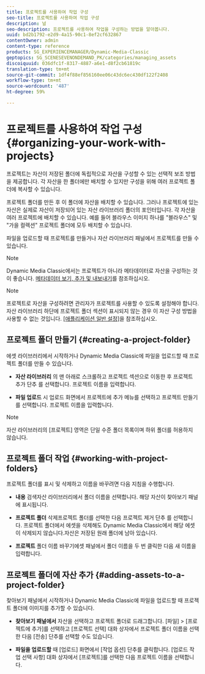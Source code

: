 ```yaml
---
title: 프로젝트를 사용하여 작업 구성
seo-title: 프로젝트를 사용하여 작업 구성
description: 널
seo-description: 프로젝트를 사용하여 작업을 구성하는 방법을 알아봅니다.
uuid: bd2b1792-e2d9-4a15-90c1-8ef2cf632867
contentOwner: admin
content-type: reference
products: SG_EXPERIENCEMANAGER/Dynamic-Media-Classic
geptopics: SG_SCENESEVENONDEMAND_PK/categories/managing_assets
discoiquuid: 036dfc1f-8317-4887-a6e1-d8f2cb61819c
translation-type: tm+mt
source-git-commit: 1df4f88ef856160ee06c43dc6ec430df122f2408
workflow-type: tm+mt
source-wordcount: '487'
ht-degree: 59%

---
```



# 프로젝트를 사용하여 작업 구성{#organizing-your-work-with-projects}

프로젝트는 자산이 저장된 폴더에 독립적으로 자산을 구성할 수 있는 선택적 보조 방법을 제공합니다. 각 자산을 한 폴더에만 배치할 수 있지만 구성을 위해 여러 프로젝트 폴더에 복사할 수 있습니다.

프로젝트 폴더를 만든 후 이 폴더에 자산을 배치할 수 있습니다. 그러나 프로젝트에 있는 자산은 실제로 자산이 저장되어 있는 자산 라이브러리 폴더의 포인터입니다. 각 자산을 여러 프로젝트에 배치할 수 있습니다. 예를 들어 블라우스 이미지 하나를 &quot;블라우스&quot; 및 &quot;가을 컬렉션&quot; 프로젝트 폴더에 모두 배치할 수 있습니다.

파일을 업로드할 때 프로젝트를 만들거나 자산 라이브러리 패널에서 프로젝트를 만들 수 있습니다.

>[!NOTE]
>
>Dynamic Media Classic에서는 프로젝트가 아니라 메타데이터로 자산을 구성하는 것이 좋습니다. [메타데이터 보기, 추가 및 내보내기](viewing-adding-exporting-metadata.md)를 참조하십시오.

>[!NOTE]
>
>프로젝트로 자산을 구성하려면 관리자가 프로젝트를 사용할 수 있도록 설정해야 합니다. 자산 라이브러리 하단에 프로젝트 폴더 섹션이 표시되지 않는 경우 이 자산 구성 방법을 사용할 수 없는 것입니다. [[애플리케이션 일반 설정]](application-setup.md#general-settings)을 참조하십시오.

## 프로젝트 폴더 만들기 {#creating-a-project-folder}

에셋 라이브러리에서 시작하거나 Dynamic Media Classic에 파일을 업로드할 때 프로젝트 폴더를 만들 수 있습니다.

* **자산 라이브러리**
의 맨 아래로 스크롤하고 프로젝트 섹션으로 이동한 후 프로젝트 추가 단추 를 선택합니다. 프로젝트 이름을 입력합니다.

* **파일 업로드**
시 업로드 화면에서 프로젝트에 추가 메뉴를 선택하고 프로젝트 만들기를 선택합니다. 프로젝트 이름을 입력합니다.

>[!NOTE]
>
>자산 라이브러리의 [프로젝트] 영역은 단일 수준 폴더 목록이며 하위 폴더를 허용하지 않습니다.

## 프로젝트 폴더 작업  {#working-with-project-folders}

프로젝트 폴더를 표시 및 삭제하고 이름을 바꾸려면 다음 지침을 수행합니다.

* **내용**
검색자산 라이브러리에서 폴더 이름을 선택합니다. 해당 자산이 찾아보기 패널에 표시됩니다.

* **프로젝트 폴더**
삭제프로젝트 폴더를 선택한 다음 프로젝트 제거 단추 를 선택합니다. 프로젝트 폴더에서 에셋을 삭제해도 Dynamic Media Classic에서 해당 에셋이 삭제되지 않습니다.자산은 저장된 원래 폴더에 남아 있습니다.

* **프로젝트**
폴더 이름 바꾸기에셋 패널에서 폴더 이름을 두 번 클릭한 다음 새 이름을 입력합니다.

## 프로젝트 폴더에 자산 추가 {#adding-assets-to-a-project-folder}

찾아보기 패널에서 시작하거나 Dynamic Media Classic에 파일을 업로드할 때 프로젝트 폴더에 이미지를 추가할 수 있습니다.

* **찾아보기 패널에서**
자산을 선택하고 프로젝트 폴더로 드래그합니다. [파일] > [프로젝트에 추가]를 선택하고 [프로젝트 선택] 대화 상자에서 프로젝트 폴더 이름을 선택한 다음 [전송] 단추를 선택할 수도 있습니다.

* **파일을 업로드할**
때 [업로드] 화면에서 [작업 옵션] 단추를 클릭합니다. [업로드 작업 선택 사항] 대화 상자에서 [프로젝트]를 선택한 다음 프로젝트 이름을 선택합니다.
